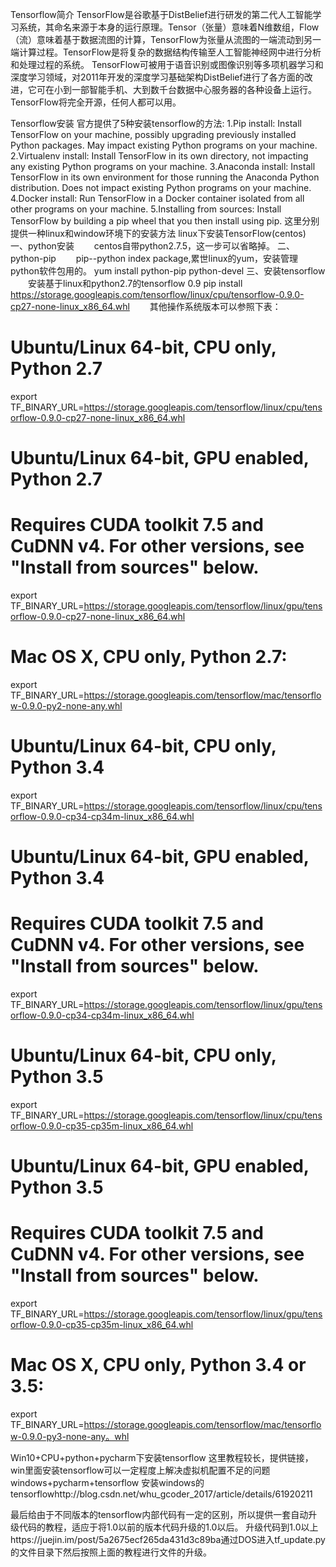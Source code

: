 Tensorflow简介
TensorFlow是谷歌基于DistBelief进行研发的第二代人工智能学习系统，其命名来源于本身的运行原理。Tensor（张量）意味着N维数组，Flow（流）意味着基于数据流图的计算，TensorFlow为张量从流图的一端流动到另一端计算过程。TensorFlow是将复杂的数据结构传输至人工智能神经网中进行分析和处理过程的系统。
TensorFlow可被用于语音识别或图像识别等多项机器学习和深度学习领域，对2011年开发的深度学习基础架构DistBelief进行了各方面的改进，它可在小到一部智能手机、大到数千台数据中心服务器的各种设备上运行。TensorFlow将完全开源，任何人都可以用。

Tensorflow安装
官方提供了5种安装tensorflow的方法:
1.Pip install: Install TensorFlow on your machine, possibly upgrading previously installed Python packages. May impact existing Python programs on your machine.
2.Virtualenv install: Install TensorFlow in its own directory, not impacting any existing Python programs on your machine.
3.Anaconda install: Install TensorFlow in its own environment for those running the Anaconda Python distribution. Does not impact existing Python programs on your machine.
4.Docker install: Run TensorFlow in a Docker container isolated from all other programs on your machine.
5.Installing from sources: Install TensorFlow by building a pip wheel that you then install using pip.
这里分别提供一种linux和window环境下的安装方法
linux下安装TensorFlow(centos)
一、python安装
　　centos自带python2.7.5，这一步可以省略掉。
二、python-pip
　　pip--python index package,累世linux的yum，安装管理python软件包用的。
   yum install  python-pip python-devel
三、安装tensorflow
　　安装基于linux和python2.7的tensorflow 0.9
pip install https://storage.googleapis.com/tensorflow/linux/cpu/tensorflow-0.9.0-cp27-none-linux_x86_64.whl
　　其他操作系统版本可以参照下表：
# Ubuntu/Linux 64-bit, CPU only, Python 2.7
 export TF_BINARY_URL=https://storage.googleapis.com/tensorflow/linux/cpu/tensorflow-0.9.0-cp27-none-linux_x86_64.whl
# Ubuntu/Linux 64-bit, GPU enabled, Python 2.7
# Requires CUDA toolkit 7.5 and CuDNN v4. For other versions, see "Install from sources" below.
 export TF_BINARY_URL=https://storage.googleapis.com/tensorflow/linux/gpu/tensorflow-0.9.0-cp27-none-linux_x86_64.whl
# Mac OS X, CPU only, Python 2.7:
 export TF_BINARY_URL=https://storage.googleapis.com/tensorflow/mac/tensorflow-0.9.0-py2-none-any.whl
# Ubuntu/Linux 64-bit, CPU only, Python 3.4
 export TF_BINARY_URL=https://storage.googleapis.com/tensorflow/linux/cpu/tensorflow-0.9.0-cp34-cp34m-linux_x86_64.whl
# Ubuntu/Linux 64-bit, GPU enabled, Python 3.4
# Requires CUDA toolkit 7.5 and CuDNN v4. For other versions, see "Install from sources" below.
 export TF_BINARY_URL=https://storage.googleapis.com/tensorflow/linux/gpu/tensorflow-0.9.0-cp34-cp34m-linux_x86_64.whl
# Ubuntu/Linux 64-bit, CPU only, Python 3.5
 export TF_BINARY_URL=https://storage.googleapis.com/tensorflow/linux/cpu/tensorflow-0.9.0-cp35-cp35m-linux_x86_64.whl
# Ubuntu/Linux 64-bit, GPU enabled, Python 3.5
# Requires CUDA toolkit 7.5 and CuDNN v4. For other versions, see "Install from sources" below.
 export TF_BINARY_URL=https://storage.googleapis.com/tensorflow/linux/gpu/tensorflow-0.9.0-cp35-cp35m-linux_x86_64.whl
# Mac OS X, CPU only, Python 3.4 or 3.5:
 export TF_BINARY_URL=https://storage.googleapis.com/tensorflow/mac/tensorflow-0.9.0-py3-none-any。whl
 
 Win10+CPU+python+pycharm下安装tensorflow
 这里教程较长，提供链接，win里面安装tensorflow可以一定程度上解决虚拟机配置不足的问题
 windows+pycharm+tensorflow
安装windows的tensorflowhttp://blog.csdn.net/whu_gcoder_2017/article/details/61920211

最后给由于不同版本的tensorflow内部代码有一定的区别，所以提供一套自动升级代码的教程，适应于将1.0以前的版本代码升级的1.0以后。
升级代码到1.0以上https://juejin.im/post/5a2675ecf265da431d3c89ba通过DOS进入tf_update.py的文件目录下然后按照上面的教程进行文件的升级。
